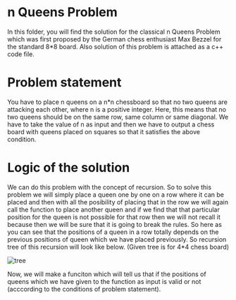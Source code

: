 # n Queens Problem 

In this folder, you will find the solution for the classical n Queens Problem which was first proposed by the German chess enthusiast Max Bezzel for the standard 8*8 board.
Also solution of this problem is attached as a c++ code file.

# Problem statement 

You have to place n queens on a n*n chessboard so that no two queens are attacking each other, where n is a positive integer.
Here, this means that no two queens should be on the same row, same column or same diagonal.
We have to take the value of n as input and then we have to output a chess board with queens placed on squares so that it satisfies the above condition.

# Logic of the solution

We can do this problem with the concept of recursion.
So to solve this problem we will simply place a queen one by one on a row where it can be placed and then with all the posibility of placing that in the row we will again call the function to place another queen and if we find that that particular position for the queen is not possible for that row then we will not recall it because then we will be sure that it is going to break the rules. So here as you can see that the positions of a queen in a row totally depends on the previous positions of queen which we have placed previously. So recursion tree of this recursion will look like below. (Given tree is for 4*4 chess board)


![tree](https://github.com/RuchitJagodara/Solution-for-Different-Games-and-Problems/assets/137716667/5616c807-a512-427d-9396-4febdc557e63)




Now, we will make a funciton which will tell us that if the positions of queens which we have given to the function as input is valid or not (acccording to the conditions of problem statement).
